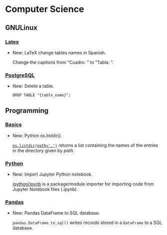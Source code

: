 # Computer Science

## GNULinux

### [Latex](latex.md)

* New: LaTeX change tables names in Spanish.

    Change the captions from “Cuadro: ” to “Tabla: ”.
    

### [PostgreSQL](postgresql.md)

* New: Delete a table.

    ```psql
    DROP TABLE "{table_name}";
    ```
    

## Programming

### [Basics](basics.md)

* New: Python os.listdir().

    [`os.listdir(path='.')`](https://docs.python.org/3/library/os.html#os.listdir)
    returns a list containing the names of the entries in
    the directory given by *path*.
    

### [Python](jupyter.md)

* New: Import Jupyter Python notebook.

    [ipython/ipynb](https://github.com/ipython/ipynb) is a package/module importer
    for importing code from Jupyter Notebook files (.ipynb).
    

### [Pandas](pandas.md)

* New: Pandas DataFrame to SQL database.

    `pandas.DataFrame.to_sql()` writes records stored in a `DataFrame` to a SQL
    database.